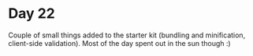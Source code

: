# Day 22

Couple of small things added to the starter kit (bundling and minification, client-side validation). Most of the day spent out in the sun though :)
